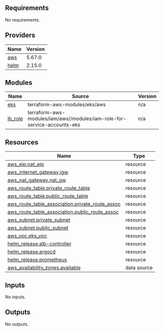 <!-- BEGIN_TF_DOCS -->

## Requirements

No requirements.

## Providers

| Name                                                | Version |
| --------------------------------------------------- | ------- |
| <a name="provider_aws"></a> [aws](#provider_aws)    | 5.67.0  |
| <a name="provider_helm"></a> [helm](#provider_helm) | 2.15.0  |

## Modules

| Name                                                     | Source                                                                   | Version |
| -------------------------------------------------------- | ------------------------------------------------------------------------ | ------- |
| <a name="module_eks"></a> [eks](#module_eks)             | terraform-aws-modules/eks/aws                                            | n/a     |
| <a name="module_lb_role"></a> [lb_role](#module_lb_role) | terraform-aws-modules/iam/aws//modules/iam-role-for-service-accounts-eks | n/a     |

## Resources

| Name                                                                                                                                                   | Type        |
| ------------------------------------------------------------------------------------------------------------------------------------------------------ | ----------- |
| [aws_eip.nat_eip](https://registry.terraform.io/providers/hashicorp/aws/latest/docs/resources/eip)                                                     | resource    |
| [aws_internet_gateway.igw](https://registry.terraform.io/providers/hashicorp/aws/latest/docs/resources/internet_gateway)                               | resource    |
| [aws_nat_gateway.nat_gw](https://registry.terraform.io/providers/hashicorp/aws/latest/docs/resources/nat_gateway)                                      | resource    |
| [aws_route_table.private_route_table](https://registry.terraform.io/providers/hashicorp/aws/latest/docs/resources/route_table)                         | resource    |
| [aws_route_table.public_route_table](https://registry.terraform.io/providers/hashicorp/aws/latest/docs/resources/route_table)                          | resource    |
| [aws_route_table_association.private_route_assoc](https://registry.terraform.io/providers/hashicorp/aws/latest/docs/resources/route_table_association) | resource    |
| [aws_route_table_association.public_route_assoc](https://registry.terraform.io/providers/hashicorp/aws/latest/docs/resources/route_table_association)  | resource    |
| [aws_subnet.private_subnet](https://registry.terraform.io/providers/hashicorp/aws/latest/docs/resources/subnet)                                        | resource    |
| [aws_subnet.public_subnet](https://registry.terraform.io/providers/hashicorp/aws/latest/docs/resources/subnet)                                         | resource    |
| [aws_vpc.eks_vpc](https://registry.terraform.io/providers/hashicorp/aws/latest/docs/resources/vpc)                                                     | resource    |
| [helm_release.alb-controller](https://registry.terraform.io/providers/hashicorp/helm/latest/docs/resources/release)                                    | resource    |
| [helm_release.argocd](https://registry.terraform.io/providers/hashicorp/helm/latest/docs/resources/release)                                            | resource    |
| [helm_release.prometheus](https://registry.terraform.io/providers/hashicorp/helm/latest/docs/resources/release)                                        | resource    |
| [aws_availability_zones.available](https://registry.terraform.io/providers/hashicorp/aws/latest/docs/data-sources/availability_zones)                  | data source |

## Inputs

No inputs.

## Outputs

No outputs.

<!-- END_TF_DOCS -->
